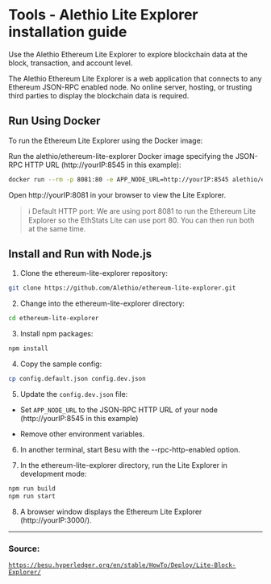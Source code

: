 # Tools - Alethio Lite Explorer installation guide

Use the Alethio Ethereum Lite Explorer to explore blockchain data at the block, transaction, and account level.

The Alethio Ethereum Lite Explorer is a web application that connects to any Ethereum JSON-RPC enabled node. No online server, hosting, or trusting third parties to display the blockchain data is required.

## Run Using Docker

To run the Ethereum Lite Explorer using the Docker image:

Run the alethio/ethereum-lite-explorer Docker image specifying the JSON-RPC HTTP URL (http://yourIP:8545 in this example):

```sh
docker run --rm -p 8081:80 -e APP_NODE_URL=http://yourIP:8545 alethio/ethereum-lite-explorer
```

Open http://yourIP:8081 in your browser to view the Lite Explorer.

> :information_source: Default HTTP port:
> We are using port 8081 to run the Ethereum Lite Explorer so the EthStats Lite can use port 80. You can then run both at the same time.

## Install and Run with Node.js

1. Clone the ethereum-lite-explorer repository:

```sh
git clone https://github.com/Alethio/ethereum-lite-explorer.git
```

2. Change into the ethereum-lite-explorer directory:

```sh
cd ethereum-lite-explorer
```

3. Install npm packages:

```sh
npm install
```

4. Copy the sample config:

```sh
cp config.default.json config.dev.json
```

5. Update the <code>config.dev.json</code> file:

- Set <code>APP_NODE_URL</code> to the JSON-RPC HTTP URL of your node (http://yourIP:8545 in this example)

- Remove other environment variables.

6. In another terminal, start Besu with the --rpc-http-enabled option.

7. In the ethereum-lite-explorer directory, run the Lite Explorer in development mode:

```sh
npm run build
npm run start
```

8. A browser window displays the Ethereum Lite Explorer (http://yourIP:3000/).

---

### Source:

<code>https://besu.hyperledger.org/en/stable/HowTo/Deploy/Lite-Block-Explorer/</code>
